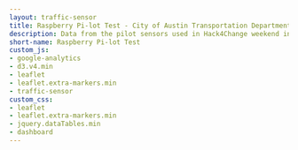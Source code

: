 ```yaml
---
layout: traffic-sensor
title: Raspberry Pi-lot Test - City of Austin Transportation Department
description: Data from the pilot sensors used in Hack4Change weekend in Austin, TX.
short-name: Raspberry Pi-lot Test
custom_js:
- google-analytics
- d3.v4.min
- leaflet
- leaflet.extra-markers.min
- traffic-sensor
custom_css:
- leaflet
- leaflet.extra-markers.min
- jquery.dataTables.min
- dashboard
---
```



